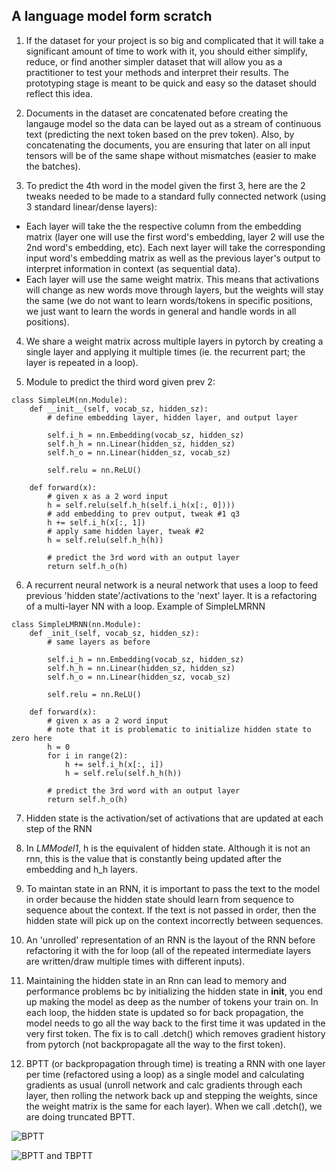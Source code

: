 ## A language model form scratch

1. If the dataset for your project is so big and complicated that it will take a significant amount of time to work with it, you should either simplify, reduce, or find another simpler dataset that will allow you as a practitioner to test your methods and interpret their results. The prototyping stage is meant to be quick and easy so the dataset should reflect this idea. 

2. Documents in the dataset are concatenated before creating the langauge model so the data can be layed out as a stream of continuous text (predicting the next token based on the prev token). Also, by concatenating the documents, you are ensuring that later on all input tensors will be of the same shape without mismatches (easier to make the batches). 

3. To predict the 4th word in the model given the first 3, here are the 2 tweaks needed to be made to a standard fully connected network (using 3 standard linear/dense layers):
- Each layer will take the the respective column from the embedding matrix (layer one will use the first word's embedding, layer 2 will use the 2nd word's embedding, etc). Each next layer will take the corresponding input word's embedding matrix as well as the previous layer's output to interpret information in context (as sequential data).
- Each layer will use the same weight matrix. This means that activations will change as new words move through layers, but the weights will stay the same (we do not want to learn words/tokens in specific positions, we just want to learn the words in general and handle words in all positions).

4. We share a weight matrix across multiple layers in pytorch by creating a single layer and applying it multiple times (ie. the recurrent part; the layer is repeated in a loop). 

5. Module to predict the third word given prev 2:
```
class SimpleLM(nn.Module):
    def __init__(self, vocab_sz, hidden_sz):
        # define embedding layer, hidden layer, and output layer 

        self.i_h = nn.Embedding(vocab_sz, hidden_sz)
        self.h_h = nn.Linear(hidden_sz, hidden_sz)
        self.h_o = nn.Linear(hidden_sz, vocab_sz)

        self.relu = nn.ReLU()
    
    def forward(x):
        # given x as a 2 word input
        h = self.relu(self.h_h(self.i_h(x[:, 0])))
        # add embedding to prev output, tweak #1 q3
        h += self.i_h(x[:, 1])
        # apply same hidden layer, tweak #2 
        h = self.relu(self.h_h(h))

        # predict the 3rd word with an output layer
        return self.h_o(h)

```



6. A recurrent neural network is a neural network that uses a loop to feed previous 'hidden state'/activations to the 'next' layer. It is a refactoring of a multi-layer NN with a loop. Example of SimpleLMRNN
```
class SimpleLMRNN(nn.Module):
    def _init_(self, vocab_sz, hidden_sz):
        # same layers as before

        self.i_h = nn.Embedding(vocab_sz, hidden_sz)
        self.h_h = nn.Linear(hidden_sz, hidden_sz)
        self.h_o = nn.Linear(hidden_sz, vocab_sz)

        self.relu = nn.ReLU()
    
    def forward(x):
        # given x as a 2 word input
        # note that it is problematic to initialize hidden state to zero here
        h = 0
        for i in range(2):
            h += self.i_h(x[:, i])
            h = self.relu(self.h_h(h))

        # predict the 3rd word with an output layer
        return self.h_o(h)

```


7. Hidden state is the activation/set of activations that are updated at each step of the RNN

8. In *LMModel1*, h is the equivalent of hidden state. Although it is not an rnn, this is the value that is constantly being updated after the embedding and h_h layers.

9. To maintan state in an RNN, it is important to pass the text to the model in order because the hidden state should learn from sequence to sequence about the context. If the text is not passed in order, then the hidden state will pick up on the context incorrectly between sequences. 

10. An 'unrolled' representation of an RNN is the layout of the RNN before refactoring it with the for loop (all of the repeated intermediate layers are written/draw multiple times with different inputs). 

11. Maintaining the hidden state in an Rnn can lead to memory and performance problems bc by initializing the hidden state in __init__, you end up making the model as deep as the number of tokens your train on. In each loop, the hidden state is updated so for back propagation, the model needs to go all the way back to the first time it was updated in the very first token. The fix is to call .detch() which removes gradient history from pytorch (not backpropagate all the way to the first token). 

12. BPTT (or backpropagation through time) is treating a RNN with one layer per time (refactored using a loop) as a single model and calculating gradients as usual (unroll network and calc gradients through each layer, then rolling the network back up and stepping the weights, since the weight matrix is the same for each layer). When we call .detch(), we are doing truncated BPTT. 

 ![BPTT](https://github.com/Nick-palmar/fastai_deep_learning/blob/main/images/bptt.png?raw=true)

 ![BPTT and TBPTT](https://github.com/Nick-palmar/fastai_deep_learning/blob/main/images/bptt_tbptt.png?raw=true)